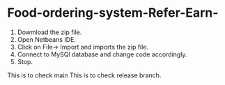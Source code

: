 # Food-ordering-system-Refer-Earn-
1. Dowmload the zip file.
2. Open Netbeans IDE.
3. Click on File-> Import and imports the zip file.
4. Connect to MySQl database and change code accordingly.
5. Stop.

This is to check main
This is to check release branch.